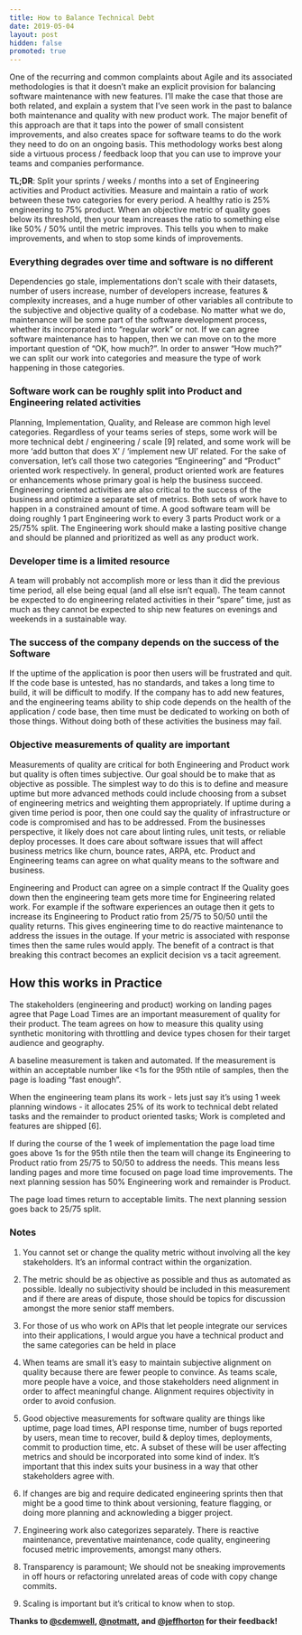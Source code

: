```yaml
---
title: How to Balance Technical Debt
date: 2019-05-04
layout: post
hidden: false
promoted: true
---
```


One of the recurring and common complaints about Agile and its associated
methodologies is that it doesn’t make an explicit provision for balancing
software maintenance with new features. I’ll make the case that those are both
related, and explain a system that I’ve seen work in the past to balance both
maintenance and quality with new product work. The major benefit of this
approach are that it taps into the power of small consistent improvements, and
also creates space for software teams to do the work they need to do on an
ongoing basis. This methodology works best along side a virtuous process /
feedback loop that you can use to improve your teams and companies performance.

**TL;DR**: Split your sprints / weeks / months into a set of Engineering activities
and Product activities. Measure and maintain a ratio of work between these two
categories for every period. A healthy ratio is 25% engineering to 75% product.
When an objective metric of quality goes below its threshold, then your team
increases the ratio to something else like 50% / 50% until the metric improves.
This tells you when to make improvements, and when to stop some kinds of
improvements.

### Everything degrades over time and software is no different
Dependencies go stale, implementations don't scale with their datasets, number
of users increase, number of developers increase, features & complexity
increases, and a huge number of other variables all contribute to the
subjective and objective quality of a codebase. No matter what we do,
maintenance will be some part of the software development process, whether its
incorporated into “regular work” or not. If we can agree software maintenance
has to happen, then we can move on to the more important question of “OK, how
much?”. In order to answer “How much?” we can split our work into categories
and measure the type of work happening in those categories.

### Software work can be roughly split into Product and Engineering related activities
Planning, Implementation, Quality, and Release are common high level
categories. Regardless of your teams series of steps, some work will be more
technical debt / engineering / scale [9] related, and some work will be more
‘add button that does X’ / ‘implement new UI’ related. For the sake of
conversation, let’s call those two categories “Engineering” and “Product”
oriented work respectively. In general, product oriented work are features or
enhancements whose primary goal is help the business succeed. Engineering
oriented activities are also critical to the success of the business and
optimize a separate set of metrics. Both sets of work have to happen in a
constrained amount of time. A good software team will be doing roughly 1 part
Engineering work to every 3 parts Product work or a 25/75% split. The
Engineering work should make a lasting positive change and should be planned
and prioritized as well as any product work.

### Developer time is a limited resource
A team will probably not accomplish more or less than it did the previous time
period, all else being equal (and all else isn’t equal). The team cannot be
expected to do engineering related activities in their “spare” time, just as
much as they cannot be expected to ship new features on evenings and weekends
in a sustainable way. 

### The success of the company depends on the success of the Software
If the uptime of the application is poor then users will be frustrated and
quit. If the code base is untested, has no standards, and takes a long time to
build, it will be difficult to modify. If the company has to add new features,
and the engineering teams ability to ship code depends on the health of the
application / code base, then time must be dedicated to working on both of
those things. Without doing both of these activities the business may fail.

### Objective measurements of quality are important
Measurements of quality are critical for both Engineering and Product work but
quality is often times subjective. Our goal should be to make that as objective
as possible. The simplest way to do this is to define and measure uptime but
more advanced methods could include choosing from a subset of engineering
metrics and weighting them appropriately. If uptime during a given time period
is poor, then one could say the quality of infrastructure or code is
compromised and has to be addressed. From the businesses perspective, it likely
does not care about linting rules, unit tests, or reliable deploy processes. It
does care about software issues that will affect business metrics like churn,
bounce rates, ARPA, etc. Product and Engineering teams can agree on what
quality means to the software and business.

Engineering and Product can agree on a simple contract
If the Quality goes down then the engineering team gets more time for
Engineering related work.  For example if the software experiences an outage
then it gets to increase its Engineering to Product ratio from 25/75 to 50/50
until the quality returns. This gives engineering time to do reactive
maintenance to address the issues in the outage. If your metric is associated
with response times then the same rules would apply. The benefit of a contract
is that breaking this contract becomes an explicit decision vs a tacit
agreement.

## How this works in Practice

The stakeholders (engineering and product) working on landing pages agree that
Page Load Times are an important measurement of quality for their product. The
team agrees on how to measure this quality using synthetic monitoring with
throttling and device types chosen for their target audience and geography. 

A baseline measurement is taken and automated.  If the measurement is within an
acceptable number like <1s for the 95th ntile of samples, then the page is
loading “fast enough”.  

When the engineering team plans its work - lets just say it’s using 1 week
planning windows - it allocates 25% of its work to technical debt related tasks
and the remainder to product oriented tasks; Work is completed and features are
shipped [6]. 

If during the course of the 1 week of implementation the page load time goes
above 1s for the 95th ntile then the team will change its Engineering to Product
ratio from 25/75 to 50/50 to address the needs. This means less landing pages
and more time focused on page load time improvements. The next planning session
has 50% Engineering work and remainder is Product.  

The page load times return to acceptable limits. The next planning session goes
back to 25/75 split.

### Notes

1. You cannot set or change the quality metric without involving all the key
stakeholders. It’s an informal contract within the organization.

2. The metric should be as objective as possible and thus as automated as possible.
Ideally no subjectivity should be included in this measurement and if there are
areas of dispute, those should be topics for discussion amongst the more senior
staff members.  

3. For those of us who work on APIs that let people integrate our services into
their applications, I would argue you have a technical product and the same
categories can be held in place 

4. When teams are small it’s easy to maintain subjective alignment on quality
because there are fewer people to convince. As teams scale, more people have a
voice, and those stakeholders need alignment in order to affect meaningful
change. Alignment requires objectivity in order to avoid confusion.  

5. Good objective measurements for software quality are things like uptime, page
load times, API response time, number of bugs reported by users, mean time to
recover, build & deploy times, deployments, commit to production time, etc. A
subset of these will be user affecting metrics and should be incorporated into
some kind of index. It’s important that this index suits your business in a way
that other stakeholders agree with.  

6. If changes are big and require dedicated engineering sprints then that might be
a good time to think about versioning, feature flagging, or doing more planning
and acknowleding a bigger project.

7. Engineering work also categorizes separately. There is reactive maintenance,
preventative maintenance, code quality, engineering focused metric improvements,
amongst many others.

8. Transparency is paramount; We should not be sneaking improvements in off hours
or refactoring unrelated areas of code with copy change commits.  

9. Scaling is important but it’s critical to know when to stop.

**Thanks to [@cdemwell](https://twitter.com/cdemwell), [@notmatt](https://twitter.com/notmatt), and [@jeffhorton](https://twitter.com/jeffhorton) for their feedback!**
